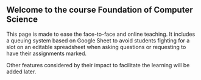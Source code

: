 ## Welcome to the course Foundation of Computer Science

This page is made to ease the face-to-face and online teaching. It includes a queuing system based on Google Sheet to avoid students fighting for a slot on an editable spreadsheet when asking questions or requesting to have their assignments marked.

Other features considered by their impact to facilitate the learning will be added later.